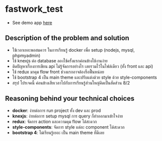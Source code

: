 # fastwork_test
* See demo app [here](http://128.199.252.186:3000/)

## Description of the problem and solution
* ใช้เวลาเยอะพอสมควร ในการเรียนรู้ docker เพื่อ setup (nodejs, mysql, phpmyadmin)
* ใช้ knexjs ต่อ database ลองใช้ครั้งแรกค่อนข้างใช้งานง่าย
* ติดปัญหาเรื่องการเขียน api ไม่รู้จัดการอย่างไร เลยรวมไว้ในไฟล์เดียว (ทั้ง front และ api)
* ใช้ redux มาคุม flow front ช่วงแรกอาจต้องริ้อฟื้นหน่อย
* ใช้ bootstrap 4 เป็น main theme และปรับแต่งด้วย style ด้วย style-components
* สรุป โปรเจคนี้ ค่อนข้างเสียเวลาไปกับการเรียนรู้ส่วนใหญ่คิดเป็นสัดส่วน 8/2

## Reasoning behind your technical choices
* **docker**: ง่ายต่อการ run project ทั้ง dev และ prod
* **knexjs**: ง่ายต่อการ setup mysql การ query ก็ทำออกมาเข้าใจง่าย
* **redux**: จัดการ action และความคุม flow ได้สะดวก
* **style-components**: จัดการ style แต่ละ component ได้สะดวก
* **bootstrap 4**: ไม่เรียนรู้เยอะ เป็น main theme ที่ดีเลย